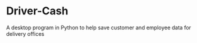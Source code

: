 # Driver-Cash
A desktop program in Python to help save customer and employee data for delivery offices
